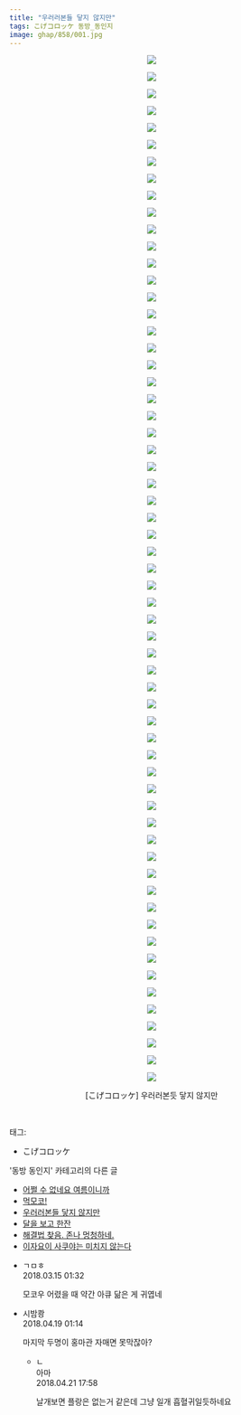```yaml
---
title: "우러러본들 닿지 않지만"
tags: こげコロッケ 동방_동인지
image: ghap/858/001.jpg
---
```

<div class="article">
<p style="text-align: center; clear: none; float: none;"><img src="{{ site.nasurl }}/ghap/858/001.jpg"/></p>
<p style="text-align: center; clear: none; float: none;"><img src="{{ site.nasurl }}/ghap/858/002.jpg"/></p>
<p style="text-align: center; clear: none; float: none;"><img src="{{ site.nasurl }}/ghap/858/003.jpg"/></p>
<p style="text-align: center; clear: none; float: none;"><img src="{{ site.nasurl }}/ghap/858/004.jpg"/></p>
<p style="text-align: center; clear: none; float: none;"><img src="{{ site.nasurl }}/ghap/858/005.jpg"/></p>
<p style="text-align: center; clear: none; float: none;"><img src="{{ site.nasurl }}/ghap/858/006.jpg"/></p>
<p style="text-align: center; clear: none; float: none;"><img src="{{ site.nasurl }}/ghap/858/007.jpg"/></p>
<p style="text-align: center; clear: none; float: none;"><img src="{{ site.nasurl }}/ghap/858/008.jpg"/></p>
<p style="text-align: center; clear: none; float: none;"><img src="{{ site.nasurl }}/ghap/858/009.jpg"/></p>
<p style="text-align: center; clear: none; float: none;"><img src="{{ site.nasurl }}/ghap/858/010.jpg"/></p>
<p style="text-align: center; clear: none; float: none;"><img src="{{ site.nasurl }}/ghap/858/011.jpg"/></p>
<p style="text-align: center; clear: none; float: none;"><img src="{{ site.nasurl }}/ghap/858/012.jpg"/></p>
<p style="text-align: center; clear: none; float: none;"><img src="{{ site.nasurl }}/ghap/858/013.jpg"/></p>
<p style="text-align: center; clear: none; float: none;"><img src="{{ site.nasurl }}/ghap/858/014.jpg"/></p>
<p style="text-align: center; clear: none; float: none;"><img src="{{ site.nasurl }}/ghap/858/015.jpg"/></p>
<p style="text-align: center; clear: none; float: none;"><img src="{{ site.nasurl }}/ghap/858/016.jpg"/></p>
<p style="text-align: center; clear: none; float: none;"><img src="{{ site.nasurl }}/ghap/858/017.jpg"/></p>
<p style="text-align: center; clear: none; float: none;"><img src="{{ site.nasurl }}/ghap/858/018.jpg"/></p>
<p style="text-align: center; clear: none; float: none;"><img src="{{ site.nasurl }}/ghap/858/019.jpg"/></p>
<p style="text-align: center; clear: none; float: none;"><img src="{{ site.nasurl }}/ghap/858/020.jpg"/></p>
<p style="text-align: center; clear: none; float: none;"><img src="{{ site.nasurl }}/ghap/858/021.jpg"/></p>
<p style="text-align: center; clear: none; float: none;"><img src="{{ site.nasurl }}/ghap/858/022.jpg"/></p>
<p style="text-align: center; clear: none; float: none;"><img src="{{ site.nasurl }}/ghap/858/023.jpg"/></p>
<p style="text-align: center; clear: none; float: none;"><img src="{{ site.nasurl }}/ghap/858/024.jpg"/></p>
<p style="text-align: center; clear: none; float: none;"><img src="{{ site.nasurl }}/ghap/858/025.jpg"/></p>
<p style="text-align: center; clear: none; float: none;"><img src="{{ site.nasurl }}/ghap/858/026.jpg"/></p>
<p style="text-align: center; clear: none; float: none;"><img src="{{ site.nasurl }}/ghap/858/027.jpg"/></p>
<p style="text-align: center; clear: none; float: none;"><img src="{{ site.nasurl }}/ghap/858/028.jpg"/></p>
<p style="text-align: center; clear: none; float: none;"><img src="{{ site.nasurl }}/ghap/858/029.jpg"/></p>
<p style="text-align: center; clear: none; float: none;"><img src="{{ site.nasurl }}/ghap/858/030.jpg"/></p>
<p style="text-align: center; clear: none; float: none;"><img src="{{ site.nasurl }}/ghap/858/031.jpg"/></p>
<p style="text-align: center; clear: none; float: none;"><img src="{{ site.nasurl }}/ghap/858/032.jpg"/></p>
<p style="text-align: center; clear: none; float: none;"><img src="{{ site.nasurl }}/ghap/858/033.jpg"/></p>
<p style="text-align: center; clear: none; float: none;"><img src="{{ site.nasurl }}/ghap/858/034.jpg"/></p>
<p style="text-align: center; clear: none; float: none;"><img src="{{ site.nasurl }}/ghap/858/035.jpg"/></p>
<p style="text-align: center; clear: none; float: none;"><img src="{{ site.nasurl }}/ghap/858/036.jpg"/></p>
<p style="text-align: center; clear: none; float: none;"><img src="{{ site.nasurl }}/ghap/858/037.jpg"/></p>
<p style="text-align: center; clear: none; float: none;"><img src="{{ site.nasurl }}/ghap/858/038.jpg"/></p>
<p style="text-align: center; clear: none; float: none;"><img src="{{ site.nasurl }}/ghap/858/039.jpg"/></p>
<p style="text-align: center; clear: none; float: none;"><img src="{{ site.nasurl }}/ghap/858/040.jpg"/></p>
<p style="text-align: center; clear: none; float: none;"><img src="{{ site.nasurl }}/ghap/858/041.jpg"/></p>
<p style="text-align: center; clear: none; float: none;"><img src="{{ site.nasurl }}/ghap/858/042.jpg"/></p>
<p style="text-align: center; clear: none; float: none;"><img src="{{ site.nasurl }}/ghap/858/043.jpg"/></p>
<p style="text-align: center; clear: none; float: none;"><img src="{{ site.nasurl }}/ghap/858/044.jpg"/></p>
<p style="text-align: center; clear: none; float: none;"><img src="{{ site.nasurl }}/ghap/858/045.jpg"/></p>
<p style="text-align: center; clear: none; float: none;"><img src="{{ site.nasurl }}/ghap/858/046.jpg"/></p>
<p style="text-align: center; clear: none; float: none;"><img src="{{ site.nasurl }}/ghap/858/047.jpg"/></p>
<p style="text-align: center; clear: none; float: none;"><img src="{{ site.nasurl }}/ghap/858/048.jpg"/></p>
<p style="text-align: center; clear: none; float: none;"><img src="{{ site.nasurl }}/ghap/858/049.jpg"/></p>
<p style="text-align: center; clear: none; float: none;"><img src="{{ site.nasurl }}/ghap/858/050.jpg"/></p>
<p style="text-align: center; clear: none; float: none;"><img src="{{ site.nasurl }}/ghap/858/051.jpg"/></p>
<p style="text-align: center; clear: none; float: none;"><img src="{{ site.nasurl }}/ghap/858/052.jpg"/></p>
<p style="text-align: center; clear: none; float: none;"><img src="{{ site.nasurl }}/ghap/858/053.jpg"/></p>
<p style="text-align: center; clear: none; float: none;"><img src="{{ site.nasurl }}/ghap/858/054.jpg"/></p>
<p style="text-align: center; clear: none; float: none;"><img src="{{ site.nasurl }}/ghap/858/055.jpg"/></p>
<p style="text-align: center; clear: none; float: none;"><img src="{{ site.nasurl }}/ghap/858/056.jpg"/></p>
<p style="text-align: center; clear: none; float: none;"><img src="{{ site.nasurl }}/ghap/858/057.jpg"/></p>
<p style="text-align: center; clear: none; float: none;"><img src="{{ site.nasurl }}/ghap/858/058.jpg"/></p>
<p style="text-align: center; clear: none; float: none;"><img src="{{ site.nasurl }}/ghap/858/059.jpg"/></p>
<p style="text-align: center; clear: none; float: none;"><img src="{{ site.nasurl }}/ghap/858/060.jpg"/></p>
<p style="text-align: center; clear: none; float: none;"><img src="{{ site.nasurl }}/ghap/858/061.jpg"/></p>
<p style="text-align: center; clear: none; float: none;">[こげコロッケ] 우러러본듯 닿지 않지만</p>
<p><br/></p>
</div><div class="tagTrail">
<p>태그: </p>
<ul>
<li>こげコロッケ</li>
</ul>
</div><div class="another">
<p>'동방 동인지' 카테고리의 다른 글</p>
<ul>
<li><a href="/2016-07-14-ghap_860">어쩔 수 없네요 여름이니까</a></li>
<li><a href="/2016-07-14-ghap_859">먹모코!</a></li>
<li><a href="/2016-07-14-ghap_858">우러러본들 닿지 않지만</a></li>
<li><a href="/2016-07-14-ghap_857">달을 보고 한잔</a></li>
<li><a href="856.html">해결법 찾음. 존나 멍청하네.</a></li>
<li><a href="/2016-07-14-ghap_852">이자요이 사쿠야는 미치지 않는다</a></li>
</ul>
</div><div class="cb_module cb_fluid">
<div class="cb_wrt cb_profile">
<div class="comment">
<ul>
<li class="cb_thumb_off" id="comment15219535">
<div class="cb_comment_area">
<div class="cb_info_area">
<div class="cb_section">
<span class="cb_nick_name">ㄱㅁㅎ</span>
</div>
<div class="cb_section">
<span class="cb_date">2018.03.15 01:32 </span>
</div>
</div>
<div class="cb_dsc_comment">
<p class="cb_dsc">
											모코우 어렸을 때 약간 아큐 닮은 게 귀엽네
										</p>
</div>
</div></li>
<li class="cb_thumb_off" id="comment15241096">
<div class="cb_comment_area">
<div class="cb_info_area">
<div class="cb_section">
<span class="cb_nick_name">시밤쾅</span>
</div>
<div class="cb_section">
<span class="cb_date">2018.04.19 01:14 </span>
</div>
</div>
<div class="cb_dsc_comment">
<p class="cb_dsc">
											마지막 두명이 홍마관 자매면 못막잖아?
										</p>
</div>
<ul>
<li class="cb_thumb_off" id="comment15242681">
<span class="cb_bu_subnode">ㄴ</span>
<div class="cb_comment_area">
<div class="cb_info_area">
<div class="cb_section">
<span class="cb_nick_name">아마</span>
</div>
<div class="cb_section">
<span class="cb_date">2018.04.21 17:58 </span>
</div>
</div>
<div class="cb_dsc_comment">
<p class="cb_dsc">
																날개보면 플랑은 없는거 같은데 그냥 일개 흡혈귀일듯하네요
															</p>
</div>
</div>
</li>
</ul>
</div></li>
</ul>
</div>
</div><!-- commentList close -->
</div>